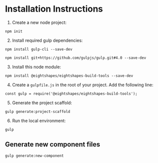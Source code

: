 # Installation Instructions
  1. Create a new node project:
  
  `npm init`
  
  2. Install required gulp dependencies:  
  
  `npm install gulp-cli --save-dev`
  
  `npm install git+https://github.com/gulpjs/gulp.git#4.0 --save-dev`
  
  3. Install this node module:
  
  `npm install @eightshapes/eightshapes-build-tools --save-dev`
  
  4. Create a `gulpfile.js` in the root of your project. Add the following line:
  
  `const gulp = require('@eightshapes/eightshapes-build-tools');`

  5. Generate the project scaffold:
  
  `gulp generate:project-scaffold`

  6. Run the local environment:
  
  `gulp`

## Generate new component files
`gulp generate:new-component`
